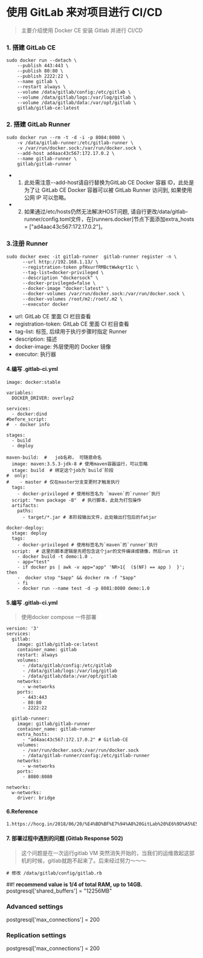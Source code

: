 # 使用 GitLab 来对项目进行 CI/CD
> 主要介绍使用 Docker CE 安装 Gitlab 并进行 CI/CD

### 1. 搭建 GitLab CE
```
sudo docker run --detach \
    --publish 443:443 \
    --publish 80:80 \
    --publish 2222:22 \
    --name gitlab \
    --restart always \
    --volume /data/gitlab/config:/etc/gitlab \
    --volume /data/gitlab/logs:/var/log/gitlab \
    --volume /data/gitlab/data:/var/opt/gitlab \
    gitlab/gitlab-ce:latest
```
### 2. 搭建 GitLab Runner
```
sudo docker run --rm -t -d -i -p 8084:8080 \
    -v /data/gitlab-runner:/etc/gitlab-runner \
    -v /var/run/docker.sock:/var/run/docker.sock \
    --add-host ad4aac43c567:172.17.0.2 \
    --name gitlab-runner \
    gitlab/gitlab-runner
```
- 1. 此处需注意--add-host请自行替换为GitLab CE Docker 容器 ID，此处是为了让 GitLab CE Docker 容器可以被 GitLab Runner 访问到, 如果使用公网 IP 可以忽略。
- 2. 如果通过/etc/hosts仍然无法解决HOST问题, 请自行更改/data/gitlab-runner/config.toml文件，在[runners.docker]节点下面添加extra_hosts = ["ad4aac43c567:172.17.0.2"]。

### 3.注册 Runner
```
sudo docker exec -it gitlab-runner  gitlab-runner register -n \
      --url http://192.168.1.13/ \
      --registration-token pfHxurfRMBctWwkqrt1c \
      --tag-list=docker-privileged \
      --description "dockersock" \
      --docker-privileged=false \
      --docker-image "docker:latest" \
      --docker-volumes /var/run/docker.sock:/var/run/docker.sock \
      --docker-volumes /root/m2:/root/.m2 \
      --executor docker
```

- url: GitLab CE 里面 CI 栏目查看
- registration-token: GitLab CE 里面 CI 栏目查看
- tag-list: 标签, 后续用于执行步骤时指定 Runner
- description: 描述
- docker-image: 外层使用的 Docker 镜像
- executor: 执行器

#### 4.编写 .gitlab-ci.yml

```
image: docker:stable

variables:
  DOCKER_DRIVER: overlay2

services:
  - docker:dind
#before_script:
#  - docker info

stages:
  - build
  - deploy

maven-build:  #   job名称， 可随意命名
  image: maven:3.5.3-jdk-8 # 使用maven容器运行，可以忽略
  stage: build  # 绑定这个job为`build`阶段
#  only:
#    - master # 仅在master分支变更时才触发执行
  tags:
    - docker-privileged # 使用标签名为 `maven`的`runner`执行
  script: "mvn package -B"  # 执行脚本，此处为打包操作
  artifacts:
    paths:
      - target/*.jar # 本阶段输出文件，此处输出打包后的fatjar

docker-deploy:
  stage: deploy
  tags:
    - docker-privileged # 使用标签名为`maven`的`runner`执行
  script:  # 这里的脚本逻辑是先把包含这个jar的文件编译成镜像，然后run it
    - docker build -t demo:1.0 .
    - app="test"
    - if docker ps | awk -v app="app" 'NR>1{  ($(NF) == app )  }'; then
    -  docker stop "$app" && docker rm -f "$app"
    - fi
    - docker run --name test -d -p 8081:8080 demo:1.0
```

#### 5.编写 .gitlab-ci.yml
> 使用docker compose 一件部署

```
version: '3'
services:
  gitlab:
    image: gitlab/gitlab-ce:latest
    container_name: gitlab
    restart: always
    volumes:
      - /data/gitlab/config:/etc/gitlab
      - /data/gitlab/logs:/var/log/gitlab
      - /data/gitlab/data:/var/opt/gitlab
    networks:
      - w-networks
    ports:
      - 443:443
      - 80:80
      - 2222:22

  gitlab-runner:
    image: gitlab/gitlab-runner
    container_name: gitlab-runner
    extra_hosts:
      - "ad4aac43c567:172.17.0.2" # Gitlab-CE
    volumes:
      - /var/run/docker.sock:/var/run/docker.sock
      - /data/gitlab-runner/config:/etc/gitlab-runner
    networks:
      - w-networks
    ports:
      - 8080:8080

networks:
  w-networks:
    driver: bridge
```

#### 6.Reference

```
1.https://hocg.in/2018/06/20/%E4%BD%BF%E7%94%A8%20GitLab%20%E6%9D%A5%E5%AF%B9%20Spring%20Boot%20%E9%A1%B9%E7%9B%AE%E8%BF%9B%E8%A1%8C%20CI:CD/
```

#### 7. 部署过程中遇到的问题 (Gitlab Response 502)
> 这个问题是在一次运行gitlab VM 突然消失开始的，当我们的运维救起这部机的时候，gitlab就跑不起来了。后来经过努力～～～

```
# 修改 /data/gitlab/config/gitlab.rb
```
##! **recommend value is 1/4 of total RAM, up to 14GB.**
postgresql['shared_buffers'] = "12256MB"

### Advanced settings
postgresql['max_connections'] = 200
### Replication settings
postgresql['max_connections'] = 200
```